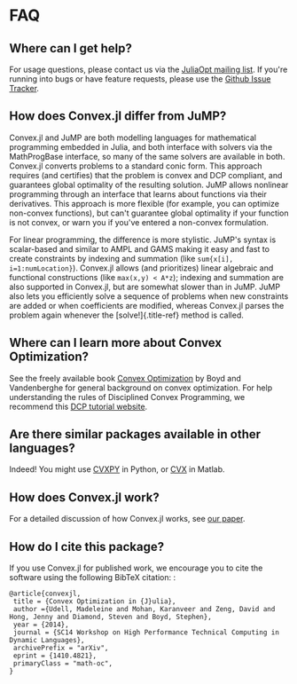 FAQ
===


Where can I get help?
---------------------

For usage questions, please contact us via the [JuliaOpt mailing
list](https://groups.google.com/forum/#!forum/julia-opt). If you're
running into bugs or have feature requests, please use the [Github Issue
Tracker](https://github.com/JuliaOpt/Convex.jl/issues).

How does Convex.jl differ from JuMP?
------------------------------------

Convex.jl and JuMP are both modelling languages for mathematical
programming embedded in Julia, and both interface with solvers via the
MathProgBase interface, so many of the same solvers are available in
both. Convex.jl converts problems to a standard conic form. This
approach requires (and certifies) that the problem is convex and DCP
compliant, and guarantees global optimality of the resulting solution.
JuMP allows nonlinear programming through an interface that learns about
functions via their derivatives. This approach is more flexible (for
example, you can optimize non-convex functions), but can't guarantee
global optimality if your function is not convex, or warn you if you've
entered a non-convex formulation.

For linear programming, the difference is more stylistic. JuMP's syntax
is scalar-based and similar to AMPL and GAMS making it easy and fast to
create constraints by indexing and summation (like
`sum{x[i], i=1:numLocation}`). Convex.jl allows (and prioritizes) linear
algebraic and functional constructions (like `max(x,y) < A*z`); indexing
and summation are also supported in Convex.jl, but are somewhat slower
than in JuMP. JuMP also lets you efficiently solve a sequence of
problems when new constraints are added or when coefficients are
modified, whereas Convex.jl parses the problem again whenever the
[solve!]{.title-ref} method is called.

Where can I learn more about Convex Optimization?
-------------------------------------------------

See the freely available book [Convex
Optimization](http://web.stanford.edu/~boyd/cvxbook/) by Boyd and
Vandenberghe for general background on convex optimization. For help
understanding the rules of Disciplined Convex Programming, we recommend
this [DCP tutorial website](http://dcp.stanford.edu/).

Are there similar packages available in other languages?
--------------------------------------------------------

Indeed! You might use [CVXPY](http://www.cvxpy.org) in Python, or
[CVX](http://cvxr.com/) in Matlab.

How does Convex.jl work?
------------------------

For a detailed discussion of how Convex.jl works, see [our
paper](http://www.arxiv.org/abs/1410.4821).

How do I cite this package?
---------------------------

If you use Convex.jl for published work, we encourage you to cite the
software using the following BibTeX citation: :

    @article{convexjl,
     title = {Convex Optimization in {J}ulia},
     author ={Udell, Madeleine and Mohan, Karanveer and Zeng, David and Hong, Jenny and Diamond, Steven and Boyd, Stephen},
     year = {2014},
     journal = {SC14 Workshop on High Performance Technical Computing in Dynamic Languages},
     archivePrefix = "arXiv",
     eprint = {1410.4821},
     primaryClass = "math-oc",
    }
